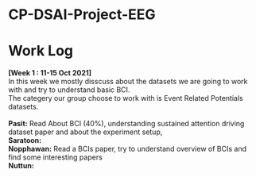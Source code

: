 # CP-DSAI-Project-EEG

# Work Log

<b> [Week 1 : 11-15 Oct 2021] </b> <br> 
In this week we mostly disscuss about the datasets we are going to work with and try to understand basic BCI. <br> 
The categery our group choose to work with is Event Related Potentials datasets. <br> <br>
<b>Pasit:</b> Read About BCI (40%), understanding sustained attention driving dataset paper and about the experiment setup,<br> 
<b>Saratoon:</b> <br> 
<b>Nopphawan:</b> Read a BCIs paper, try to understand overview of BCIs and find some interesting papers <br> 
<b>Nuttun:</b> <br> 
